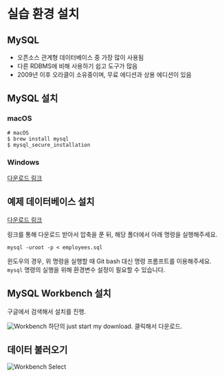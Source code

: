 # 실습 환경 설치

## MySQL

  - 오픈소스 관계형 데이터베이스 중 가장 많이 사용됨
  - 다른 RDBMS에 비해 사용하기 쉽고 도구가 많음
  - 2009년 이후 오라클이 소유중이며, 무료 에디션과 상용 에디션이 있음

## MySQL 설치

### macOS

```
# macOS
$ brew install mysql
$ mysql_secure_installation
```

### Windows

[다운로드 링크](https://dev.mysql.com/downloads/windows/)

## 예제 데이터베이스 설치

[다운로드 링크](https://drive.google.com/open?id=0B7FmZRDPRZFvcDQ4eGtzSEt0UWs)

링크를 통해 다운로드 받아서 압축을 푼 뒤, 해당 폴더에서 아래 명령을 실행해주세요.

```mysql -uroot -p < employees.sql```

윈도우의 경우, 위 명령을 실행할 때 Git bash 대신 명령 프롬프트를 이용해주세요. `mysql` 명령의 실행을 위해 환경변수 설정이 필요할 수 있습니다.

## MySQL Workbench 설치
구글에서 검색해서 설치를 진행.

![Workbench](images/workbench.png)
하단의 just start my download. 클릭해서 다운로드.


## 데이터 불러오기

![Workbench Select](images/workbench-select.png)

